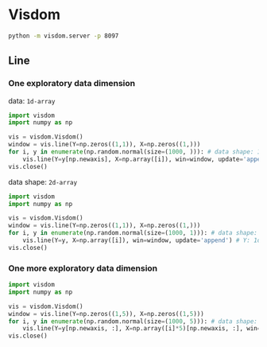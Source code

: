 # Visdom

```bash
python -m visdom.server -p 8097
```


## Line
### One exploratory data dimension
data: `1d-array`
```python
import visdom
import numpy as np

vis = visdom.Visdom()
window = vis.line(Y=np.zeros((1,1)), X=np.zeros((1,)))
for i, y in enumerate(np.random.normal(size=(1000, ))): # data shape: 1d-array
    vis.line(Y=y[np.newaxis], X=np.array([i]), win=window, update='append') # Y: 1d-array, X: 1d-array
vis.close()
```

data shape: `2d-array`
```python
import visdom
import numpy as np

vis = visdom.Visdom()
window = vis.line(Y=np.zeros((1,1)), X=np.zeros((1,)))
for i, y in enumerate(np.random.normal(size=(1000, 1))): # data shape: 2d-array
    vis.line(Y=y, X=np.array([i]), win=window, update='append') # Y: 1d-array, X: 1d-array
vis.close()
```

### One more exploratory data dimension
```python
import visdom
import numpy as np

vis = visdom.Visdom()
window = vis.line(Y=np.zeros((1,5)), X=np.zeros((1,5)))
for i, y in enumerate(np.random.normal(size=(1000, 5))): # data shape: 2d-array
    vis.line(Y=y[np.newaxis, :], X=np.array([i]*5)[np.newaxis, :], win=window, update='append') # Y: 2d-array, X: 2d-array
vis.close()
```


